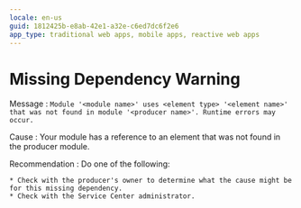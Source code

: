 ```yaml
---
locale: en-us
guid: 1812425b-e8ab-42e1-a32e-c6ed7dc6f2e6
app_type: traditional web apps, mobile apps, reactive web apps
---
```


# Missing Dependency Warning

Message
:   `Module '<module name>' uses <element type> '<element name>' that was not found in module '<producer name>'. Runtime errors may occur.`

Cause
:   Your module has a reference to an element that was not found in the producer module.

Recommendation
:   Do one of the following:

    * Check with the producer's owner to determine what the cause might be for this missing dependency.
    * Check with the Service Center administrator.
